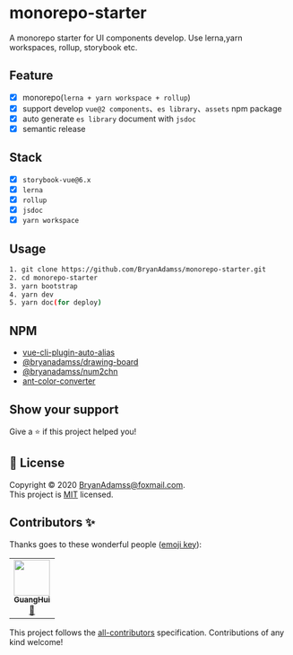 # monorepo-starter

A monorepo starter for UI components develop. Use lerna,yarn workspaces, rollup, storybook etc.


## Feature
- [x] monorepo(`lerna + yarn workspace + rollup`)
- [x] support develop `vue@2 components`、`es library`、`assets` npm package
- [x] auto generate `es library` document with `jsdoc`
- [x] semantic release

## Stack
- [x] `storybook-vue@6.x`
- [x] `lerna`
- [x] `rollup`
- [x] `jsdoc`
- [x] `yarn workspace`

## Usage

```bash
1. git clone https://github.com/BryanAdamss/monorepo-starter.git
2. cd monorepo-starter
3. yarn bootstrap
4. yarn dev
5. yarn doc(for deploy)
```

## NPM

- [vue-cli-plugin-auto-alias](https://www.npmjs.com/package/vue-cli-plugin-auto-alias)
- [@bryanadamss/drawing-board](https://www.npmjs.com/package/@bryanadamss/drawing-board)
- [@bryanadamss/num2chn](https://www.npmjs.com/package/@bryanadamss/num2chn)
- [ant-color-converter](https://www.npmjs.com/package/ant-color-converter)

## Show your support

Give a ⭐️ if this project helped you!

## 📝 License

Copyright © 2020 [BryanAdamss@foxmail.com](https://github.com/BryanAdamss).<br />
This project is [MIT](https://github.com/kefranabg/readme-md-generator/blob/master/LICENSE) licensed.

## Contributors ✨

Thanks goes to these wonderful people ([emoji key](https://allcontributors.org/docs/en/emoji-key)):

<!-- ALL-CONTRIBUTORS-LIST:START - Do not remove or modify this section -->
<!-- prettier-ignore-start -->
<!-- markdownlint-disable -->
<table>
  <tr>
    <td align="center"><a href="https://bryanadamss.github.io/"><img src="https://avatars3.githubusercontent.com/u/7441504?v=4" width="64px;" alt=""/><br /><sub><b>GuangHui</b></sub></a><br /><a href="#projectManagement-BryanAdamss" title="Project Management">📆</a></td>
  </tr>
</table>

<!-- markdownlint-enable -->
<!-- prettier-ignore-end -->

<!-- ALL-CONTRIBUTORS-LIST:END -->

This project follows the [all-contributors](https://github.com/all-contributors/all-contributors) specification. Contributions of any kind welcome!
